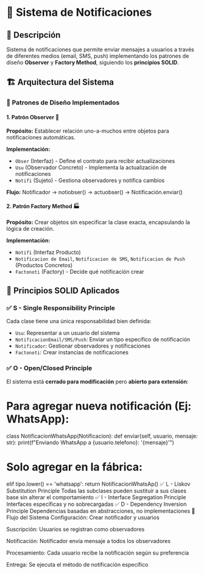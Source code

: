 # 🔔 Sistema de Notificaciones

## 📖 Descripción
Sistema de notificaciones que permite enviar mensajes a usuarios a través de diferentes medios (email, SMS, push) implementando los patrones de diseño **Observer** y **Factory Method**, siguiendo los **principios SOLID**.

## 🏗️ Arquitectura del Sistema

### 📐 Patrones de Diseño Implementados

#### 1. **Patrón Observer** 👀
**Propósito:** Establecer relación uno-a-muchos entre objetos para notificaciones automáticas.

**Implementación:**
- `Obser` (Interfaz) - Define el contrato para recibir actualizaciones
- `Usu` (Observador Concreto) - Implementa la actualización de notificaciones
- `Notifi` (Sujeto) - Gestiona observadores y notifica cambios

**Flujo:**
Notificador → notiobser() → actuobser() → Notificación.enviar()

#### 2. **Patrón Factory Method** 🏭
**Propósito:** Crear objetos sin especificar la clase exacta, encapsulando la lógica de creación.

**Implementación:**
- `Notifi` (Interfaz Producto)
- `Notificacion de Email`, `Notificacion de SMS`, `Notificacion de Push` (Productos Concretos)
- `Factonoti` (Factory) - Decide qué notificación crear

## 🔧 Principios SOLID Aplicados

### ✅ **S - Single Responsibility Principle**
Cada clase tiene una única responsabilidad bien definida:

- `Usu`: Representar a un usuario del sistema
- `NotificacionEmail/SMS/Push`: Enviar un tipo específico de notificación
- `Notificador`: Gestionar observadores y notificaciones
- `Factonoti`: Crear instancias de notificaciones

### ✅ **O - Open/Closed Principle**
El sistema está **cerrado para modificación** pero **abierto para extensión**:


# Para agregar nueva notificación (Ej: WhatsApp):
class NotificacionWhatsApp(Notificacion):
    def enviar(self, usuario, mensaje: str):
        print(f"Enviando WhatsApp a {usuario.telefono}: '{mensaje}'")

# Solo agregar en la fábrica:
elif tipo.lower() == 'whatsapp':
    return NotificacionWhatsAp()
✅ L - Liskov Substitution Principle
Todas las subclases pueden sustituir a sus clases base sin alterar el comportamiento
✅ I - Interface Segregation Principle
Interfaces específicas y no sobrecargadas
✅ D - Dependency Inversion Principle
Dependencias basadas en abstracciones, no implementaciones
🔄 Flujo del Sistema
Configuración: Crear notificador y usuarios

Suscripción: Usuarios se registran como observadores

Notificación: Notificador envía mensaje a todos los observadores

Procesamiento: Cada usuario recibe la notificación según su preferencia

Entrega: Se ejecuta el método de notificación específico
